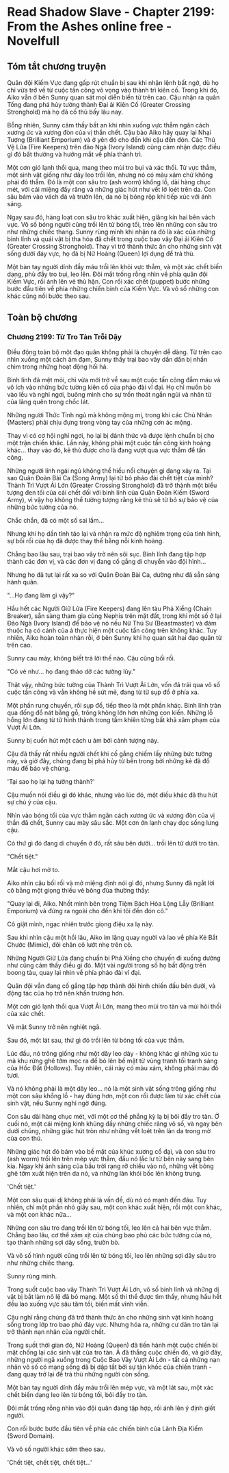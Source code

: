 # Read Shadow Slave - Chapter 2199: From the Ashes online free - Novelfull

## Tóm tắt chương truyện

Quân đội Kiếm Vực đang gấp rút chuẩn bị sau khi nhận lệnh bất ngờ, dù họ chỉ vừa trở về từ cuộc tấn công vô vọng vào thành trì kiên cố. Trong khi đó, Aiko vẫn ở bên Sunny quan sát mọi diễn biến từ trên cao. Cậu nhận ra quân Tống đang phá hủy tường thành Đại ải Kiên Cố (Greater Crossing Stronghold) mà họ đã cố thủ bấy lâu nay.

Bỗng nhiên, Sunny cảm thấy bất an khi nhìn xuống vực thẳm ngăn cách xương ức và xương đòn của vị thần chết. Cậu bảo Aiko hãy quay lại Nhại Tượng (Brilliant Emporium) và ở yên đó cho đến khi cậu đến đón. Các Thủ Vệ Lửa (Fire Keepers) trên đảo Ngà (Ivory Island) cũng cảm nhận được điều gì đó bất thường và hướng mắt về phía thành trì.

Một cơn gió lạnh thổi qua, mang theo mùi tro bụi và xác thối. Từ vực thẳm, một sinh vật giống như dây leo trồi lên, nhưng nó có màu xám chứ không phải đỏ thẫm. Đó là một con sâu tro (ash worm) khổng lồ, dài hàng chục mét, với cái miệng đầy răng và những giác hút như vết lở loét trên da. Con sâu bám vào vách đá và trườn lên, da nó bị bỏng rộp khi tiếp xúc với ánh sáng.

Ngay sau đó, hàng loạt con sâu tro khác xuất hiện, giăng kín hai bên vách vực. Vô số bóng người cũng trồi lên từ bóng tối, trèo lên những con sâu tro như những chiếc thang. Sunny rùng mình khi nhận ra đó là xác của những binh lính và quái vật bị tha hóa đã chết trong cuộc bao vây Đại ải Kiên Cố (Greater Crossing Stronghold). Thay vì trở thành thức ăn cho những sinh vật sống dưới đáy vực, họ đã bị Nữ Hoàng (Queen) lợi dụng để trả thù.

Một bàn tay người dính đầy máu trồi lên khỏi vực thẳm, và một xác chết biến dạng, phủ đầy tro bụi, leo lên. Đôi mắt trống rỗng nhìn về phía quân đội Kiếm Vực, rồi ánh lên vẻ thù hận. Con rối xác chết (puppet) bước những bước đầu tiên về phía những chiến binh của Kiếm Vực. Và vô số những con khác cũng nối bước theo sau.

## Toàn bộ chương

### Chương 2199: Từ Tro Tàn Trỗi Dậy

Điều động toàn bộ một đạo quân không phải là chuyện dễ dàng. Từ trên cao nhìn xuống một cách ảm đạm, Sunny thấy trại bao vây dần dần bị nhấn chìm trong những hoạt động hối hả.

Binh lính đã mệt mỏi, chỉ vừa mới trở về sau một cuộc tấn công đẫm máu và vô ích vào những bức tường kiên cố của pháo đài vĩ đại. Họ chỉ muốn bò vào lều và nghỉ ngơi, buông mình cho sự trốn thoát ngắn ngủi và nhân từ của lãng quên trong chốc lát.

Những người Thức Tỉnh ngủ mà không mộng mị, trong khi các Chủ Nhân (Masters) phải chịu đựng trong vòng tay của những cơn ác mộng.

Thay vì có cơ hội nghỉ ngơi, họ lại bị đánh thức và được lệnh chuẩn bị cho một trận chiến khác. Lần này, không phải một cuộc tấn công kinh hoàng khác... thay vào đó, kẻ thù được cho là đang vượt qua vực thẳm để tấn công.

Những người lính ngái ngủ không thể hiểu nổi chuyện gì đang xảy ra. Tại sao Quân Đoàn Bài Ca (Song Army) lại từ bỏ pháo đài chết tiệt của mình? Thành Trì Vượt Ải Lớn (Greater Crossing Stronghold) đã trở thành một biểu tượng đen tối của cái chết đối với binh lính của Quân Đoàn Kiếm (Sword Army), vì vậy họ không thể tưởng tượng rằng kẻ thù sẽ từ bỏ sự bảo vệ của những bức tường của nó.

Chắc chắn, đã có một số sai lầm...

Nhưng khi họ dần tỉnh táo lại và nhận ra mức độ nghiêm trọng của tình hình, sự bối rối của họ đã được thay thế bằng nỗi kinh hoàng.

Chẳng bao lâu sau, trại bao vây trở nên sôi sục. Binh lính đang tập hợp thành các đơn vị, và các đơn vị đang cố gắng di chuyển vào đội hình...

Nhưng họ đã tụt lại rất xa so với Quân Đoàn Bài Ca, dường như đã sẵn sàng hành quân.

"...Họ đang làm gì vậy?"

Hầu hết các Người Giữ Lửa (Fire Keepers) đang lên tàu Phá Xiềng (Chain Breaker), sẵn sàng tham gia cùng Nephis trên mặt đất, trong khi một số ở lại Đảo Ngà (Ivory Island) để bảo vệ nó nếu Nữ Thú Sư (Beastmaster) và đám thuộc hạ có cánh của ả thực hiện một cuộc tấn công trên không khác. Tuy nhiên, Aiko hoàn toàn nhàn rỗi, ở bên Sunny khi họ quan sát hai đạo quân từ trên cao.

Sunny cau mày, không biết trả lời thế nào. Cậu cũng bối rối.

"Có vẻ như... họ đang tháo dỡ các tường lũy."

Thật vậy, những bức tường của Thành Trì Vượt Ải Lớn, vốn đã trải qua vô số cuộc tấn công và vẫn không hề sứt mẻ, đang từ từ sụp đổ ở phía xa.

Một phần rung chuyển, rồi sụp đổ, tiếp theo là một phần khác. Binh lính tràn qua đống đổ nát bằng gỗ, trông không lớn hơn những con kiến. Những lỗ hổng lớn đang từ từ hình thành trong tấm khiên từng bất khả xâm phạm của Vượt Ải Lớn.

Sunny bị cuốn hút một cách u ám bởi cảnh tượng này.

Cậu đã thấy rất nhiều người chết khi cố gắng chiếm lấy những bức tường này, và giờ đây, chúng đang bị phá hủy từ bên trong bởi những kẻ đã đổ máu để bảo vệ chúng.

'Tại sao họ lại hạ tường thành?'

Cậu muốn nói điều gì đó khác, nhưng vào lúc đó, một điều khác đã thu hút sự chú ý của cậu.

Nhìn vào bóng tối của vực thẳm ngăn cách xương ức và xương đòn của vị thần đã chết, Sunny cau mày sâu sắc. Một cơn ớn lạnh chạy dọc sống lưng cậu.

Có thứ gì đó đang di chuyển ở đó, rất sâu bên dưới... trồi lên từ dưới tro tàn.

"Chết tiệt."

Mắt cậu hơi mở to.

Aiko nhìn cậu bối rối và mở miệng định nói gì đó, nhưng Sunny đã ngắt lời cô bằng một giọng thiếu vẻ bông đùa thường thấy:

"Quay lại đi, Aiko. Nhốt mình bên trong Tiệm Bách Hóa Lộng Lẫy (Brilliant Emporium) và đừng ra ngoài cho đến khi tôi đến đón cô."

Cô giật mình, ngạc nhiên trước giọng điệu xa lạ này.

Sau khi nhìn cậu một hồi lâu, Aiko im lặng quay người và lao về phía Kẻ Bắt Chước (Mimic), đôi chân cô lướt nhẹ trên cỏ.

Những Người Giữ Lửa đang chuẩn bị Phá Xiềng cho chuyến đi xuống dường như cũng cảm thấy điều gì đó. Một vài người trong số họ bất động trên boong tàu, quay lại nhìn về phía pháo đài vĩ đại.

Quân đội vẫn đang cố gắng tập hợp thành đội hình chiến đấu bên dưới, và động tác của họ trở nên khẩn trương hơn.

Một cơn gió lạnh thổi qua Vượt Ải Lớn, mang theo mùi tro tàn và mùi hôi thối của xác chết.

Vẻ mặt Sunny trở nên nghiệt ngã.

Sau đó, một lát sau, thứ gì đó trồi lên từ bóng tối của vực thẳm.

Lúc đầu, nó trông giống như một dây leo dày - không khác gì những xúc tu mà khu rừng ghê tởm mọc ra để bò lên bề mặt từ vùng tranh tối tranh sáng của Hốc Đất (Hollows). Tuy nhiên, cái này có màu xám, không phải màu đỏ tươi.

Và nó không phải là một dây leo... nó là một sinh vật sống trông giống như một con sâu khổng lồ - hay đúng hơn, một con rối được làm từ xác chết của sinh vật, nếu Sunny nghi ngờ đúng.

Con sâu dài hàng chục mét, với một cơ thể phẳng kỳ lạ bị bôi đầy tro tàn. Ở cuối nó, một cái miệng kinh khủng đầy những chiếc răng vô số, và ngay bên dưới chúng, những giác hút tròn như những vết loét trên làn da trong mờ của con thú.

Những giác hút đó bám vào bề mặt của khúc xương cổ đại, và con sâu tro (ash worm) trồi lên trên mép vực thẳm, đầu nó lắc lư từ bên này sang bên kia. Ngay khi ánh sáng của bầu trời rạng rỡ chiếu vào nó, những vết bỏng ghê tởm xuất hiện trên da nó, và những làn khói bốc lên không trung.

'Chết tiệt.'

Một con sâu quái dị không phải là vấn đề, dù nó có mạnh đến đâu. Tuy nhiên, chỉ một phần nhỏ giây sau, một con khác xuất hiện, rồi một con khác, và một con khác nữa...

Những con sâu tro đang trồi lên từ bóng tối, leo lên cả hai bên vực thẳm. Chẳng bao lâu, cơ thể xám xịt của chúng bao phủ các bức tường của nó, tạo thành những sợi dây sống, trườn bò.

Và vô số hình người cũng trồi lên từ bóng tối, leo lên những sợi dây sâu tro như những chiếc thang.

Sunny rùng mình.

Trong suốt cuộc bao vây Thành Trì Vượt Ải Lớn, vô số binh lính và những dị vật bị bắt làm nô lệ đã bỏ mạng. Một số thi thể được tìm thấy, nhưng hầu hết đều lao xuống vực sâu tăm tối, biến mất vĩnh viễn.

Cậu nghĩ rằng chúng đã trở thành thức ăn cho những sinh vật kinh hoàng sống trong lớp tro bao phủ đáy vực. Nhưng hóa ra, những cư dân tro tàn lại trở thành nạn nhân của người chết.

Trong suốt thời gian đó, Nữ Hoàng (Queen) đã tiến hành một cuộc chiến bí mật chống lại các sinh vật của tro tàn. Ả đã thắng cuộc chiến đó, và giờ đây, những người ngã xuống trong Cuộc Bao Vây Vượt Ải Lớn - tất cả những nạn nhân vô số có mạng sống đã bị dập tắt bởi sự tàn khốc của chiến tranh - đang quay trở lại để trả thù những người còn sống.

Một bàn tay người dính đầy máu trồi lên mép vực, và một lát sau, một xác chết biến dạng leo lên từ bóng tối, bôi đầy tro tàn.

Đôi mắt trống rỗng nhìn vào đội quân đang tập hợp, rồi ánh lên ý định giết người.

Con rối bước bước đầu tiên về phía các chiến binh của Lãnh Địa Kiếm (Sword Domain).

Và vô số người khác sớm theo sau.

'Chết tiệt, chết tiệt, chết tiệt...'
